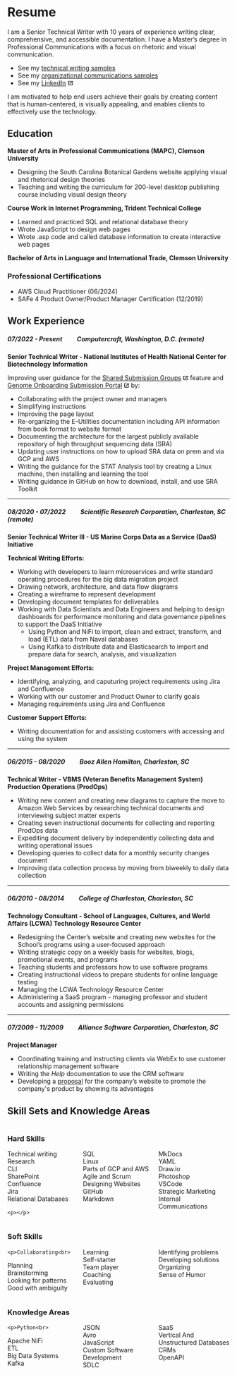 # Resume
 
I am a Senior Technical Writer with 10 years of experience writing clear, comprehensive, and accessible documentation. I have a Master’s degree in Professional Communications with a focus on rhetoric and visual communication. 

* See my [technical writing samples](documentation-samples.md)
* See my [organizational communications samples](visuals.md)
* See my [LinkedIn](https://www.linkedin.com/in/jennifer-petroff-smith/) ![offsite](images/offsite.jpg)

I am motivated to help end users achieve their goals by creating content that is human-centered, is visually appealing, and enables clients to effectively use the technology. 



## Education
 
**Master of Arts in Professional Communications (MAPC), Clemson University**

* Designing the South Carolina Botanical Gardens website applying visual and rhetorical design theories
* Teaching and writing the curriculum for 200-level desktop publishing course including visual design theory 

**Course Work in Internet Programming, Trident Technical College**

* Learned and practiced SQL and relational database theory 
* Wrote JavaScript to design web pages
* Wrote .asp code and called database information to create interactive web pages

**Bachelor of Arts in Language and International Trade, Clemson University**

### Professional Certifications
* AWS Cloud Practitioner (06/2024)
* SAFe 4 Product Owner/Product Manager Certification (12/2019)

## Work Experience

##### 07/2022 - Present	&nbsp;&nbsp;	&nbsp;	&nbsp;	&nbsp;		Computercraft, Washington, D.C. (remote)

**Senior Technical Writer - National Institutes of Health National Center for Biotechnology Information**

Improving user guidance for the [Shared Submission Groups](documentation-samples.md/#submission-portal-shared-submission-groups-feature) ![offsite](images/offsite.jpg) feature and [Genome Onboarding Submission Portal](documentation-samples.md/#genome-onboarding-submission-portal) ![offsite](images/offsite.jpg) by:

* Collaborating with the project owner and managers 
* Simplifying instructions
* Improving the page layout
* Re-organizing the E-Utilities documentation including API information from book format to website format
* Documenting the architecture for the largest publicly available repository of high throughput sequencing data (SRA)
* Updating user instructions on how to upload SRA data on prem and via GCP and AWS 
* Writing the guidance for the STAT Analysis tool by creating a Linux machine, then installing and learning the tool
* Writing guidance in GitHub on how to download, install, and use SRA Toolkit 

---

##### 08/2020 - 07/2022	&nbsp;&nbsp;	&nbsp;	&nbsp;	&nbsp;		Scientific Research Corporation, Charleston, SC (remote)

**Senior Technical Writer III - US Marine Corps Data as a Service (DaaS) Initiative**

**Technical Writing Efforts:** 

* Working with developers to learn microservices and write standard operating procedures for the big data migration project
* Drawing network, architecture, and data flow diagrams
* Creating a wireframe to represent development
* Developing document templates for deliverables
* Working with Data Scientists and Data Engineers and helping to design dashboards for performance monitoring and data governance pipelines to support the DaaS Initiative
     -  Using Python and NiFi to import, clean and extract, transform, and load (ETL) data from Naval databases
     -  Using Kafka to distribute data and Elasticsearch to import and prepare data for search, analysis, and visualization

**Project Management Efforts:** 

* Identifying, analyzing, and caputuring project requirements using Jira and Confluence
* Working with our customer and Product Owner to clarify goals
* Managing requirements using Jira and Confluence 

**Customer Support Efforts:** 

*  Writing documentation for and assisting customers with accessing and using the system 

---

##### 06/2015 - 08/2020		&nbsp;&nbsp;	&nbsp;	&nbsp;	&nbsp;	Booz Allen Hamilton, Charleston, SC

**Technical Writer - VBMS (Veteran Benefits Management System) Production Operations (ProdOps)**

* Writing new content and creating new diagrams to capture the move to Amazon Web Services by researching technical documents and interviewing subject matter experts 
* Creating seven instructional documents for collecting and reporting ProdOps data
* Expediting document delivery by independently collecting data and writing operational issues 
* Developing queries to collect data for a monthly security changes document
* Improving data collection process by moving from biweekly to daily data collection

---
##### 06/2010 - 08/2014	&nbsp;&nbsp;	&nbsp;	&nbsp;	&nbsp;		College of Charleston, Charleston, SC

**Technology Consultant - School of Languages, Cultures, and World Affairs (LCWA) Technology Resource Center**

* Redesigning the Center’s website and creating new websites for the School’s programs using a user-focused approach
* Writing strategic copy on a weekly basis for websites, blogs, promotional events, and programs
* Teaching students and professors how to use software programs
* Creating instructional videos to prepare students for online language testing
* Managing the LCWA Technology Resource Center
* Administering a SaaS program - managing professor and student accounts and assigning permissions

---

##### 07/2009 - 11/2009	&nbsp;&nbsp;	&nbsp;	&nbsp;	&nbsp;		Alliance Software Corporation, Charleston, SC

**Project Manager**

* Coordinating training and instructing clients via WebEx to use customer relationship management software
* Writing the *Help* documentation to use the CRM software
* Developing a [proposal](visuals.md/#proposal-to-promote-a-crm-software-for-theater-companies) for the company’s website to promote the company's product by showing its advantages

## Skill Sets and Knowledge Areas

<div style="display: flex; gap: 10px;">
  <div style="flex: 1;">
  <h3>Hard Skills</h3>
      <p>Technical writing<br>
Research<br>
CLI<br>
SharePoint<br>
Confluence<br>
Jira<br>
Relational Databases<br>

    <p></p>
  </div>
  <div style="flex: 1;">
  <h3> &nbsp;</h3>
    <p>SQL<br>
Linux<br>
Parts of GCP and AWS<br>
Agile and Scrum<br>
Designing Websites<br>
GitHub<br>
Markdown
</p>
  </div>
  <div style="flex: 1;">
  <h3> &nbsp;</h3>
 <p>MkDocs<br>YAML<br>
Draw.io<br>
Photoshop<br>
VSCode<br>
Strategic Marketing<br>
Internal Communications</p>
  </div>
</div>

<div style="display: flex; gap: 10px;">
  <div style="flex: 1;">
  <h3>Soft Skills</h3>
      
    <p>Collaborating<br>
Planning<br>
Brainstorming<br>
Looking for patterns<br>
Good with ambiguity<br>

</p>
  </div>
  <div style="flex: 1;">
  <h3> &nbsp;</h3>
 <p>Learning<br>
Self-starter<br>Team player<br>
Coaching<br>
Evaluating<br>
</p>
  </div>
   <div style="flex: 1;">
  <h3> &nbsp;</h3>
 <p>Identifying problems <br>Developing solutions<br>
Organizing<br>
Sense of Humor
</p>
  </div>
</div>

<div style="display: flex; gap: 10px;">
  <div style="flex: 1;">
  <h3>Knowledge Areas</h3>
      
    <p>Python<br>
Apache NiFi<br>
ETL<br>
Big Data Systems<br>
Kafka

</p>
  </div>
  <div style="flex: 1;">
  <h3> &nbsp;</h3>
 <p>JSON<br>
Avro<br>
JavaScript<br>
Custom Software Development<br>
SDLC<br>
</p>
  </div>
   <div style="flex: 1;">
  <h3> &nbsp;</h3>
 <p>SaaS<br>
Vertical And Unstructured Databases<br>
CRMs<br>
OpenAPI</p>
  </div>
</div>

